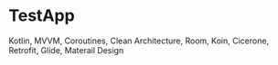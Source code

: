 # TestApp
Kotlin, MVVM, Coroutines, Clean Architecture, Room, Koin, Cicerone, Retrofit, Glide, Materail Design
